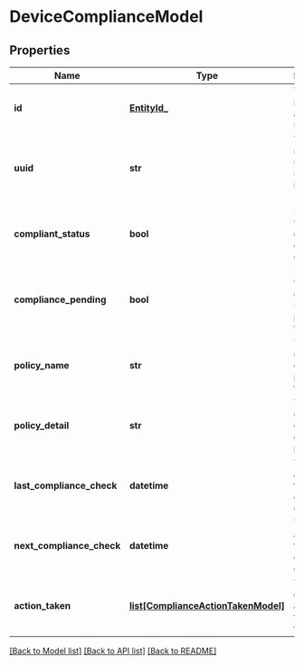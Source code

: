 # DeviceComplianceModel

## Properties
Name | Type | Description | Notes
------------ | ------------- | ------------- | -------------
**id** | [**EntityId_**](EntityId_.md) | The model&#39;s assigned unique id. | [optional] 
**uuid** | **str** | The model&#39;s universally unique identifier (UUID). | [optional] 
**compliant_status** | **bool** | Indicates whether the device is compliant or not. | [optional] 
**compliance_pending** | **bool** | Indicates whether the compliance status is pending for the device. | [optional] 
**policy_name** | **str** | The name of the compliance policy for the device. | [optional] 
**policy_detail** | **str** | The description of the compliance policy. | [optional] 
**last_compliance_check** | **datetime** | The date and time of the last compliance check. | [optional] 
**next_compliance_check** | **datetime** | The date and time of the next compliance check. | [optional] 
**action_taken** | [**list[ComplianceActionTakenModel]**](ComplianceActionTakenModel.md) | The compliance action taken on the device. | [optional] 

[[Back to Model list]](../README.md#documentation-for-models) [[Back to API list]](../README.md#documentation-for-api-endpoints) [[Back to README]](../README.md)


